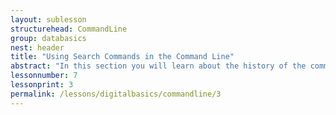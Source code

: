 ```yaml
---
layout: sublesson
structurehead: CommandLine
group: databasics
nest: header
title: "Using Search Commands in the Command Line"
abstract: "In this section you will learn about the history of the command line in computers, and why it matters for doing digital research."
lessonnumber: 7
lessonprint: 3
permalink: /lessons/digitalbasics/commandline/3
---
```


